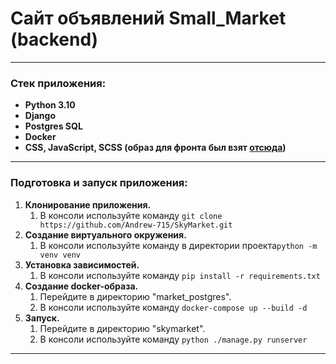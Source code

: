 # Сайт объявлений Small_Market (backend)
____
### Cтек приложения:
- **Python 3.10**
- **Django**
- **Postgres SQL**
- **Docker**
- **CSS, JavaScript, SCSS (образ для фронта был взят [отсюда](https://github.com/skypro-008/coursework_6_skymarket/tree/main/frontend_react))**
____
### Подготовка и запуск приложения:
1. **Клонирование приложения.**
   1. В консоли иcпользуйте команду `git clone https://github.com/Andrew-715/SkyMarket.git`
2. **Создание виртуального окружения.**
   1. В консоли используйте команду в директории проекта`python -m venv venv`
3. **Установка зависимостей.**
   1. В консоли используйте команду `pip install -r requirements.txt`
4. **Создание docker-образа.**
   1. Перейдите в директорию "market_postgres".
   2. В консоли используйте команду `docker-compose up --build -d`
6. **Запуск.**
   1. Перейдите в директорию "skymarket".
   2. В консоли используйте команду `python ./manage.py runserver`
____
